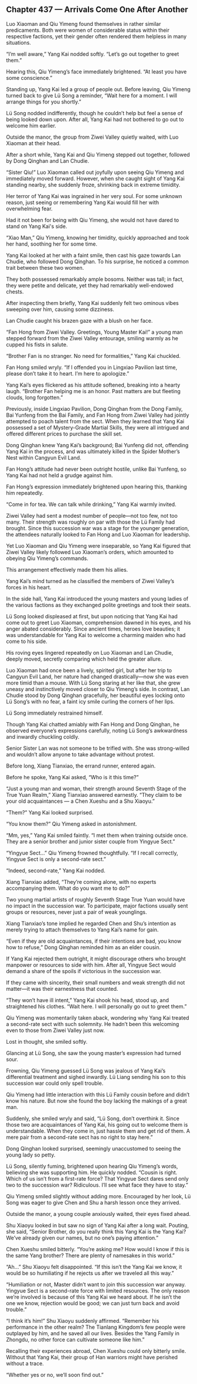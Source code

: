 ## Chapter 437 — Arrivals Come One After Another

Luo Xiaoman and Qiu Yimeng found themselves in rather similar predicaments. Both were women of considerable status within their respective factions, yet their gender often rendered them helpless in many situations.

“I’m well aware,” Yang Kai nodded softly. “Let’s go out together to greet them.”

Hearing this, Qiu Yimeng’s face immediately brightened. “At least you have some conscience.”

Standing up, Yang Kai led a group of people out. Before leaving, Qiu Yimeng turned back to give Lü Song a reminder, “Wait here for a moment. I will arrange things for you shortly.”

Lü Song nodded indifferently, though he couldn’t help but feel a sense of being looked down upon. After all, Yang Kai had not bothered to go out to welcome him earlier.

Outside the manor, the group from Ziwei Valley quietly waited, with Luo Xiaoman at their head.

After a short while, Yang Kai and Qiu Yimeng stepped out together, followed by Dong Qinghan and Lan Chudie.

“Sister Qiu!” Luo Xiaoman called out joyfully upon seeing Qiu Yimeng and immediately moved forward. However, when she caught sight of Yang Kai standing nearby, she suddenly froze, shrinking back in extreme timidity.

Her terror of Yang Kai was ingrained in her very soul. For some unknown reason, just seeing or remembering Yang Kai would fill her with overwhelming fear.

Had it not been for being with Qiu Yimeng, she would not have dared to stand on Yang Kai's side.

“Xiao Man,” Qiu Yimeng, knowing her timidity, quickly approached and took her hand, soothing her for some time.

Yang Kai looked at her with a faint smile, then cast his gaze towards Lan Chudie, who followed Dong Qinghan. To his surprise, he noticed a common trait between these two women.

They both possessed remarkably ample bosoms. Neither was tall; in fact, they were petite and delicate, yet they had remarkably well-endowed chests.

After inspecting them briefly, Yang Kai suddenly felt two ominous vibes sweeping over him, causing some dizziness.

Lan Chudie caught his brazen gaze with a blush on her face.

“Fan Hong from Ziwei Valley. Greetings, Young Master Kai!” a young man stepped forward from the Ziwei Valley entourage, smiling warmly as he cupped his fists in salute.

“Brother Fan is no stranger. No need for formalities,” Yang Kai chuckled.

Fan Hong smiled wryly. “If I offended you in Lingxiao Pavilion last time, please don’t take it to heart. I’m here to apologize.”

Yang Kai’s eyes flickered as his attitude softened, breaking into a hearty laugh. “Brother Fan helping me is an honor. Past matters are but fleeting clouds, long forgotten.”

Previously, inside Lingxiao Pavilion, Dong Qinghan from the Dong Family, Bai Yunfeng from the Bai Family, and Fan Hong from Ziwei Valley had jointly attempted to poach talent from the sect. When they learned that Yang Kai possessed a set of Mystery-Grade Martial Skills, they were all intrigued and offered different prices to purchase the skill set.

Dong Qinghan knew Yang Kai’s background; Bai Yunfeng did not, offending Yang Kai in the process, and was ultimately killed in the Spider Mother’s Nest within Cangyun Evil Land.

Fan Hong’s attitude had never been outright hostile, unlike Bai Yunfeng, so Yang Kai had not held a grudge against him.

Fan Hong’s expression immediately brightened upon hearing this, thanking him repeatedly.

“Come in for tea. We can talk while drinking,” Yang Kai warmly invited.

Ziwei Valley had sent a modest number of people—not too few, not too many. Their strength was roughly on par with those the Lü Family had brought. Since this succession war was a stage for the younger generation, the attendees naturally looked to Fan Hong and Luo Xiaoman for leadership.

Yet Luo Xiaoman and Qiu Yimeng were inseparable, so Yang Kai figured that Ziwei Valley likely followed Luo Xiaoman’s orders, which amounted to obeying Qiu Yimeng’s commands.

This arrangement effectively made them his allies.

Yang Kai’s mind turned as he classified the members of Ziwei Valley’s forces in his heart.

In the side hall, Yang Kai introduced the young masters and young ladies of the various factions as they exchanged polite greetings and took their seats.

Lü Song looked displeased at first, but upon noticing that Yang Kai had come out to greet Luo Xiaoman, comprehension dawned in his eyes, and his anger abated considerably. Since ancient times, heroes love beauties; it was understandable for Yang Kai to welcome a charming maiden who had come to his side.

His roving eyes lingered repeatedly on Luo Xiaoman and Lan Chudie, deeply moved, secretly comparing which held the greater allure.

Luo Xiaoman had once been a lively, spirited girl, but after her trip to Cangyun Evil Land, her nature had changed drastically—now she was even more timid than a mouse. With Lü Song staring at her like that, she grew uneasy and instinctively moved closer to Qiu Yimeng’s side. In contrast, Lan Chudie stood by Dong Qinghan gracefully, her beautiful eyes locking onto Lü Song’s with no fear, a faint icy smile curling the corners of her lips.

Lü Song immediately restrained himself.

Though Yang Kai chatted amiably with Fan Hong and Dong Qinghan, he observed everyone’s expressions carefully, noting Lü Song’s awkwardness and inwardly chuckling coldly.

Senior Sister Lan was not someone to be trifled with. She was strong-willed and wouldn’t allow anyone to take advantage without protest.

Before long, Xiang Tianxiao, the errand runner, entered again.

Before he spoke, Yang Kai asked, “Who is it this time?”

“Just a young man and woman, their strength around Seventh Stage of the True Yuan Realm,” Xiang Tianxiao answered earnestly. “They claim to be your old acquaintances — a Chen Xueshu and a Shu Xiaoyu.”

“Them?” Yang Kai looked surprised.

“You know them?” Qiu Yimeng asked in astonishment.

“Mm, yes,” Yang Kai smiled faintly. “I met them when training outside once. They are a senior brother and junior sister couple from Yingyue Sect.”

“Yingyue Sect…” Qiu Yimeng frowned thoughtfully. “If I recall correctly, Yingyue Sect is only a second-rate sect.”

“Indeed, second-rate,” Yang Kai nodded.

Xiang Tianxiao added, “They’re coming alone, with no experts accompanying them. What do you want me to do?”

Two young martial artists of roughly Seventh Stage True Yuan would have no impact in the succession war. To participate, major factions usually sent groups or resources, never just a pair of weak younglings.

Xiang Tianxiao’s tone implied he regarded Chen and Shu’s intention as merely trying to attach themselves to Yang Kai’s name for gain.

“Even if they are old acquaintances, if their intentions are bad, you know how to refuse,” Dong Qinghan reminded him as an elder cousin.

If Yang Kai rejected them outright, it might discourage others who brought manpower or resources to side with him. After all, Yingyue Sect would demand a share of the spoils if victorious in the succession war.

If they came with sincerity, their small numbers and weak strength did not matter—it was their earnestness that counted.

“They won’t have ill intent,” Yang Kai shook his head, stood up, and straightened his clothes. “Wait here. I will personally go out to greet them.”

Qiu Yimeng was momentarily taken aback, wondering why Yang Kai treated a second-rate sect with such solemnity. He hadn’t been this welcoming even to those from Ziwei Valley just now.

Lost in thought, she smiled softly.

Glancing at Lü Song, she saw the young master’s expression had turned sour.

Frowning, Qiu Yimeng guessed Lü Song was jealous of Yang Kai’s differential treatment and sighed inwardly. Lü Liang sending his son to this succession war could only spell trouble.

Qiu Yimeng had little interaction with this Lü Family cousin before and didn’t know his nature. But now she found the boy lacking the makings of a great man.

Suddenly, she smiled wryly and said, “Lü Song, don’t overthink it. Since those two are acquaintances of Yang Kai, his going out to welcome them is understandable. When they come in, just hassle them and get rid of them. A mere pair from a second-rate sect has no right to stay here.”

Dong Qinghan looked surprised, seemingly unaccustomed to seeing the young lady so petty.

Lü Song, silently fuming, brightened upon hearing Qiu Yimeng’s words, believing she was supporting him. He quickly nodded. “Cousin is right. Which of us isn’t from a first-rate force? That Yingyue Sect dares send only two to the succession war? Ridiculous. I’ll see what face they have to stay.”

Qiu Yimeng smiled slightly without adding more. Encouraged by her look, Lü Song was eager to give Chen and Shu a harsh lesson once they arrived.

Outside the manor, a young couple anxiously waited, their eyes fixed ahead.

Shu Xiaoyu looked in but saw no sign of Yang Kai after a long wait. Pouting, she said, “Senior Brother, do you really think this Yang Kai is the Yang Kai? We’ve already given our names, but no one’s paying attention.”

Chen Xueshu smiled bitterly. “You’re asking me? How would I know if this is the same Yang brother? There are plenty of namesakes in this world.”

“Ah…” Shu Xiaoyu felt disappointed. “If this isn’t the Yang Kai we know, it would be so humiliating if he rejects us after we traveled all this way.”

“Humiliation or not, Master didn’t want to join this succession war anyway. Yingyue Sect is a second-rate force with limited resources. The only reason we’re involved is because of this Yang Kai we heard about. If he isn’t the one we know, rejection would be good; we can just turn back and avoid trouble.”

“I think it’s him!” Shu Xiaoyu suddenly affirmed. “Remember his performance in the other realm? The Tianlang Kingdom’s few people were outplayed by him, and he saved all our lives. Besides the Yang Family in Zhongdu, no other force can cultivate someone like him.”

Recalling their experiences abroad, Chen Xueshu could only bitterly smile. Without that Yang Kai, their group of Han warriors might have perished without a trace.

“Whether yes or no, we’ll soon find out.”